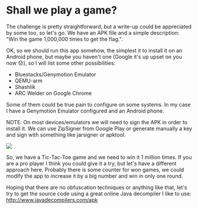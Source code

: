 Shall we play a game?
===

The challenge is pretty straightforward, but a write-up could be appreciated by some too, so let's go. We have an APK file and a simple description: "Win the game 1,000,000 times to get the flag.". 

OK, so we should run this app somehow, the simplest it to install it on an Android phone, but maybe you haven't one (Google it's up upset on you now :disappointed:), so I will list some other possibilities:
* Bluestacks/Genymotion Emulator
* QEMU-arm
* Shashlik
* ARC Welder on Google Chrome

Some of them could be true pain to configure on some systems. In my case I have a Genymotion Emulator configured and an Android phone. 

NOTE: On most devices/emulators we will need to sign the APK in order to install it. We can use ZipSigner from Google Play or generate manually a key and sign with something like jarsigner or apktool.

![](images/1.png)

So, we have a Tic-Tac-Toe game and we need to win it 1 million times. If you are a pro player I think you could give it a try, but let's have a different approach here. Probably there is some counter for won games, we could modify the app to increase it by a big number and win in only one round.

Hoping that there are no obfuscation techniques or anything like that, let's try to get the source code using a great online Java decompiler I like to use: http://www.javadecompilers.com/apk
